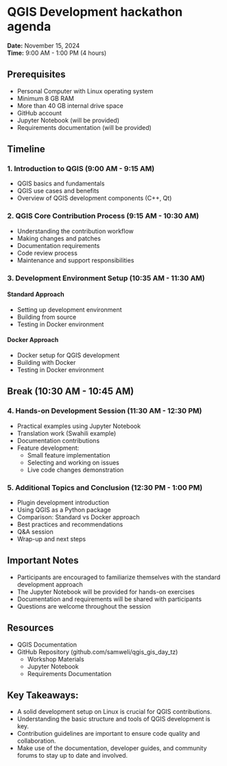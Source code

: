 # QGIS Development hackathon agenda
**Date:** November 15, 2024  
**Time:** 9:00 AM - 1:00 PM (4 hours)

## Prerequisites
- Personal Computer with Linux operating system
- Minimum 8 GB RAM
- More than 40 GB internal drive space
- GitHub account
- Jupyter Notebook (will be provided)
- Requirements documentation (will be provided)

## Timeline

### 1. Introduction to QGIS (9:00 AM - 9:15 AM)
- QGIS basics and fundamentals
- QGIS use cases and benefits
- Overview of QGIS development components (C++, Qt)

### 2. QGIS Core Contribution Process (9:15 AM - 10:30 AM)
- Understanding the contribution workflow
- Making changes and patches
- Documentation requirements
- Code review process
- Maintenance and support responsibilities

### 3. Development Environment Setup (10:35 AM - 11:30 AM)
#### Standard Approach
- Setting up development environment
- Building from source
- Testing in Docker environment


#### Docker Approach
- Docker setup for QGIS development
- Building with Docker
- Testing in Docker environment

## Break (10:30 AM - 10:45 AM)

### 4. Hands-on Development Session (11:30 AM - 12:30 PM)
- Practical examples using Jupyter Notebook
- Translation work (Swahili example)
- Documentation contributions
- Feature development:
  - Small feature implementation
  - Selecting and working on issues
  - Live code changes demonstration

### 5. Additional Topics and Conclusion (12:30 PM - 1:00 PM)
- Plugin development introduction
- Using QGIS as a Python package
- Comparison: Standard vs Docker approach
- Best practices and recommendations
- Q&A session
- Wrap-up and next steps

## Important Notes
- Participants are encouraged to familiarize themselves with the standard development approach
- The Jupyter Notebook will be provided for hands-on exercises
- Documentation and requirements will be shared with participants
- Questions are welcome throughout the session

## Resources
- QGIS Documentation
- GitHub Repository (github.com/samweli/qgis_gis_day_tz)
  - Workshop Materials
  - Jupyter Notebook
  - Requirements Documentation


## Key Takeaways:
- A solid development setup on Linux is crucial for QGIS contributions.
- Understanding the basic structure and tools of QGIS development is key.
- Contribution guidelines are important to ensure code quality and collaboration.
- Make use of the documentation, developer guides, and community forums to stay up to date and involved.